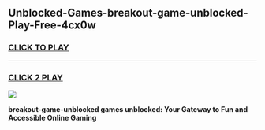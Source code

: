 
## Unblocked-Games-breakout-game-unblocked-Play-Free-4cx0w
<h3>
<a href="https://premium76.site?title=breakout-game-unblocked&ref=19M">CLICK TO PLAY</a></h3>
<hr>

<h3>
<a href="https://premium76.site?title=breakout-game-unblocked&ref=19M">CLICK 2 PLAY</a>
  
</h3>

<a href="https://premium76.site?title=breakout-game-unblocked&ref=19M"><img src="https://clearcache.store/games.png"></a>


**breakout-game-unblocked games unblocked: Your Gateway to Fun and Accessible Online Gaming**
